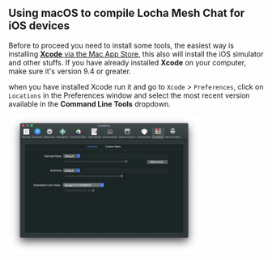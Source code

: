 ## Using macOS to compile Locha Mesh Chat for iOS devices
Before to proceed you need to install some tools, the easiest way is installing [**Xcode** via the Mac App Store](https://itunes.apple.com/us/app/xcode/id497799835?mt=12), this also will install the iOS simulator and other stuffs. If you have already installed **Xcode** on your computer, make sure it's version 9.4 or greater.

when you have installed Xcode run it and go to `Xcode` > `Preferences`, click on `Locations` in the Preferences window and select the most recent version available in the **Command Line Tools** dropdown.

<img src="files/CLT_selection.png" width="75%"/>
